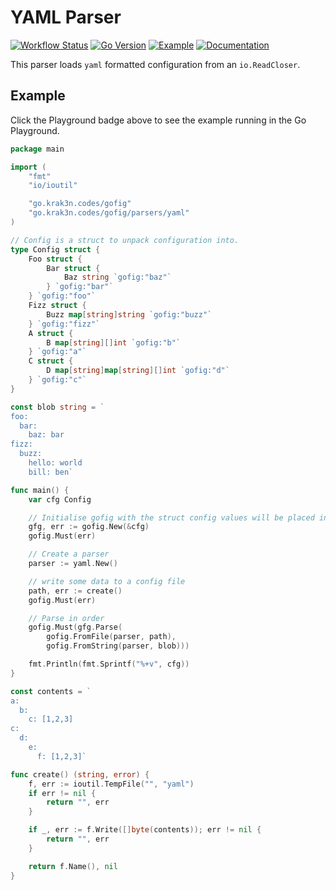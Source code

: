 # YAML Parser

[![Workflow Status][workflow-image]][workflow-url]
[![Go Version][goversion-image]][goversion-url]
[![Example][playground-image]][playground-url]
[![Documentation][doc-image]][doc-url]

This parser loads `yaml` formatted configuration from an `io.ReadCloser`.

## Example

Click the Playground badge above to see the example running in the Go Playground.

``` go
package main

import (
	"fmt"
	"io/ioutil"

	"go.krak3n.codes/gofig"
	"go.krak3n.codes/gofig/parsers/yaml"
)

// Config is a struct to unpack configuration into.
type Config struct {
	Foo struct {
		Bar struct {
			Baz string `gofig:"baz"`
		} `gofig:"bar"`
	} `gofig:"foo"`
	Fizz struct {
		Buzz map[string]string `gofig:"buzz"`
	} `gofig:"fizz"`
	A struct {
		B map[string][]int `gofig:"b"`
	} `gofig:"a"`
	C struct {
		D map[string]map[string][]int `gofig:"d"`
	} `gofig:"c"`
}

const blob string = `
foo:
  bar:
    baz: bar
fizz:
  buzz:
    hello: world
    bill: ben`

func main() {
	var cfg Config

	// Initialise gofig with the struct config values will be placed into
	gfg, err := gofig.New(&cfg)
	gofig.Must(err)

	// Create a parser
	parser := yaml.New()

	// write some data to a config file
	path, err := create()
	gofig.Must(err)

	// Parse in order
	gofig.Must(gfg.Parse(
		gofig.FromFile(parser, path),
		gofig.FromString(parser, blob)))

	fmt.Println(fmt.Sprintf("%+v", cfg))
}

const contents = `
a:
  b:
    c: [1,2,3]
c:
  d:
    e:
      f: [1,2,3]`

func create() (string, error) {
	f, err := ioutil.TempFile("", "yaml")
	if err != nil {
		return "", err
	}

	if _, err := f.Write([]byte(contents)); err != nil {
		return "", err
	}

	return f.Name(), nil
}
```

[workflow-image]: https://img.shields.io/github/workflow/status/krak3n/gofig/YAML%20Parser?style=flat&logo=github&logoColor=white&label=Workflow
[workflow-url]: https://github.com/krak3n/gofig/actions?query=workflow%3A%22YAML+Parser%22
[goversion-image]: https://img.shields.io/badge/Go-1.13+-00ADD8.svg?style=flat&logo=go&logoColor=white
[goversion-url]: https://golang.org/
[playground-image]: https://img.shields.io/badge/Example-play.golang.org-00ADD8.svg?style=flat&logo=go&logoColor=white
[playground-url]: https://play.golang.org/p/hJLRH9pdhON
[doc-image]: https://img.shields.io/badge/Documentation-pkg.go.dev-00ADD8.svg?style=flat&logo=go&logoColor=white
[doc-url]: https://pkg.go.dev/go.krak3n.codes/gofig/parsers/yaml
